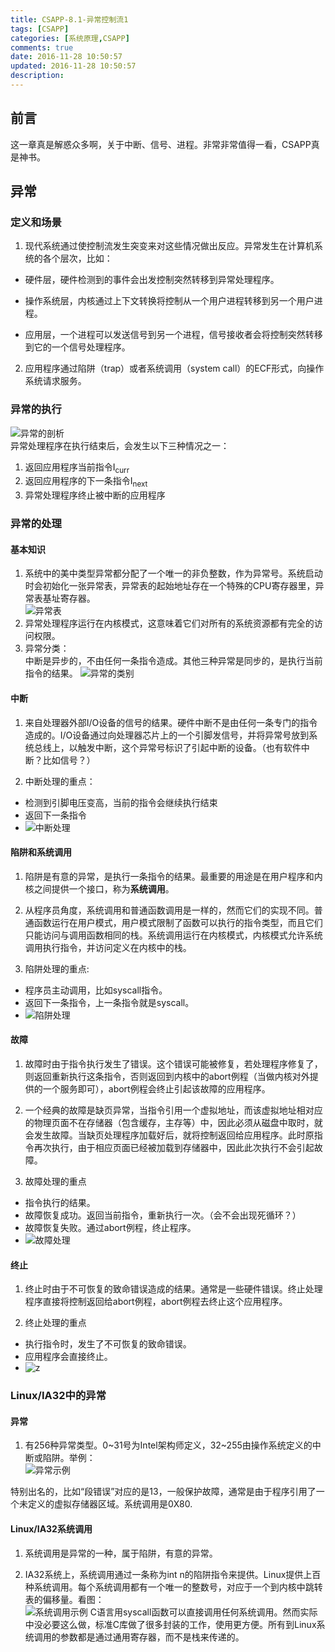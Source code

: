 ```yaml
---
title: CSAPP-8.1-异常控制流1
tags: [CSAPP]
categories: [系统原理,CSAPP]
comments: true
date: 2016-11-28 10:50:57 
updated: 2016-11-28 10:50:57 
description:
---
```


## 前言
这一章真是解惑众多啊，关于中断、信号、进程。非常非常值得一看，CSAPP真是神书。

## 异常
### 定义和场景
1. 现代系统通过使控制流发生突变来对这些情况做出反应。异常发生在计算机系统的各个层次，比如：
 - 硬件层，硬件检测到的事件会出发控制突然转移到异常处理程序。

 - 操作系统层，内核通过上下文转换将控制从一个用户进程转移到另一个用户进程。

 - 应用层，一个进程可以发送信号到另一个进程，信号接收者会将控制突然转移到它的一个信号处理程序。
2. 应用程序通过陷阱（trap）或者系统调用（system call）的ECF形式，向操作系统请求服务。

### 异常的执行
![异常的剖析](/images/csapp-8.1-1.jpeg)
<br>异常处理程序在执行结束后，会发生以下三种情况之一：
 1. 返回应用程序当前指令I<sub>curr</sub>
 2. 返回应用程序的下一条指令I<sub>next</sub>
 3. 异常处理程序终止被中断的应用程序

### 异常的处理
#### 基本知识
1. 系统中的美中类型异常都分配了一个唯一的非负整数，作为异常号。系统启动时会初始化一张异常表，异常表的起始地址存在一个特殊的CPU寄存器里，异常表基址寄存器。<br>
![异常表](/images/csapp-8.1-2.jpeg)
2. 异常处理程序运行在内核模式，这意味着它们对所有的系统资源都有完全的访问权限。
3. 异常分类：<br>
中断是异步的，不由任何一条指令造成。其他三种异常是同步的，是执行当前指令的结果。
![异常的类别](/images/csapp-8.1-3.jpeg)

#### 中断
1. 来自处理器外部I/O设备的信号的结果。硬件中断不是由任何一条专门的指令造成的。I/O设备通过向处理器芯片上的一个引脚发信号，并将异常号放到系统总线上，以触发中断，这个异常号标识了引起中断的设备。（也有软件中断？比如信号？）

2. 中断处理的重点：
 - 检测到引脚电压变高，当前的指令会继续执行结束
 - 返回下一条指令
 - ![中断处理](/images/csapp-8.1-4.jpeg)

#### 陷阱和系统调用
1. 陷阱是有意的异常，是执行一条指令的结果。最重要的用途是在用户程序和内核之间提供一个接口，称为**系统调用**。

2. 从程序员角度，系统调用和普通函数调用是一样的，然而它们的实现不同。普通函数运行在用户模式，用户模式限制了函数可以执行的指令类型，而且它们只能访问与调用函数相同的栈。系统调用运行在内核模式，内核模式允许系统调用执行指令，并访问定义在内核中的栈。

3. 陷阱处理的重点:
 - 程序员主动调用，比如syscall指令。
 - 返回下一条指令，上一条指令就是syscall。
 - ![陷阱处理](/images/csapp-8.1-5.jpeg)

#### 故障
1. 故障时由于指令执行发生了错误。这个错误可能被修复，若处理程序修复了，则返回重新执行这条指令，否则返回到内核中的abort例程（当做内核对外提供的一个服务即可），abort例程会终止引起该故障的应用程序。

2. 一个经典的故障是缺页异常，当指令引用一个虚拟地址，而该虚拟地址相对应的物理页面不在存储器（包含缓存，主存等）中，因此必须从磁盘中取时，就会发生故障。当缺页处理程序加载好后，就将控制返回给应用程序。此时原指令再次执行，由于相应页面已经被加载到存储器中，因此此次执行不会引起故障。

3. 故障处理的重点
 - 指令执行的结果。
 - 故障恢复成功。返回当前指令，重新执行一次。（会不会出现死循环？）
 - 故障恢复失败。通过abort例程，终止程序。
 - ![故障处理](/images/csapp-8.1-6.jpeg)

#### 终止
1. 终止时由于不可恢复的致命错误造成的结果。通常是一些硬件错误。终止处理程序直接将控制返回给abort例程，abort例程去终止这个应用程序。

2. 终止处理的重点
 - 执行指令时，发生了不可恢复的致命错误。
 - 应用程序会直接终止。
 - ![z](/images/csapp-8.1-7.jpeg)

### Linux/IA32中的异常
#### 异常
1. 有256种异常类型。0~31号为Intel架构师定义，32~255由操作系统定义的中断或陷阱。举例：<br>
![异常示例](/images/csapp-8.1-8.jpeg)

 特别出名的，比如“段错误”对应的是13，一般保护故障，通常是由于程序引用了一个未定义的虚拟存储器区域。系统调用是0X80.

#### Linux/IA32系统调用
1. 系统调用是异常的一种，属于陷阱，有意的异常。

2. IA32系统上，系统调用通过一条称为int n的陷阱指令来提供。Linux提供上百种系统调用。每个系统调用都有一个唯一的整数号，对应于一个到内核中跳转表的偏移量。看图：<br>
![系统调用示例](/images/csapp-8.1-9.jpeg)
C语言用syscall函数可以直接调用任何系统调用。然而实际中没必要这么做，标准C库做了很多封装的工作，使用更方便。所有到Linux系统调用的参数都是通过通用寄存器，而不是栈来传递的。